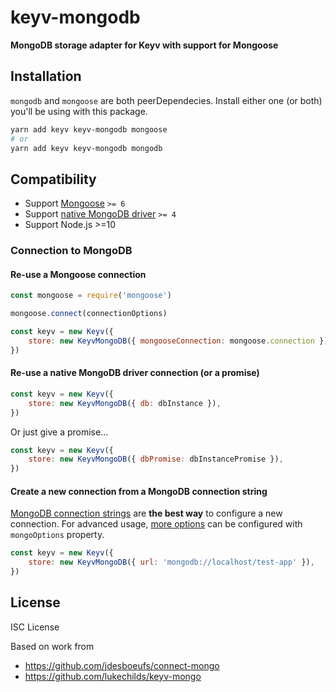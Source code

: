 # keyv-mongodb

**MongoDB storage adapter for Keyv with support for Mongoose**

## Installation

`mongodb` and `mongoose` are both peerDependecies. Install either one (or both) you'll be using with this package.

```bash
yarn add keyv keyv-mongodb mongoose
# or
yarn add keyv keyv-mongodb mongodb
```

## Compatibility

- Support [Mongoose](http://mongoosejs.com/index.html) `>= 6`
- Support [native MongoDB driver](http://mongodb.github.io/node-mongodb-native/) `>= 4`
- Support Node.js >=10

### Connection to MongoDB

#### Re-use a Mongoose connection

```js
const mongoose = require('mongoose')

mongoose.connect(connectionOptions)

const keyv = new Keyv({
	store: new KeyvMongoDB({ mongooseConnection: mongoose.connection }),
})
```

#### Re-use a native MongoDB driver connection (or a promise)

```js
const keyv = new Keyv({
	store: new KeyvMongoDB({ db: dbInstance }),
})
```

Or just give a promise...

```js
const keyv = new Keyv({
	store: new KeyvMongoDB({ dbPromise: dbInstancePromise }),
})
```

#### Create a new connection from a MongoDB connection string

[MongoDB connection strings](http://docs.mongodb.org/manual/reference/connection-string/) are **the best way** to configure a new connection. For advanced usage, [more options](http://mongodb.github.io/node-mongodb-native/driver-articles/mongoclient.html#mongoclient-connect-options) can be configured with `mongoOptions` property.

```js
const keyv = new Keyv({
	store: new KeyvMongoDB({ url: 'mongodb://localhost/test-app' }),
})
```

## License

ISC License

Based on work from

- https://github.com/jdesboeufs/connect-mongo
- https://github.com/lukechilds/keyv-mongo

